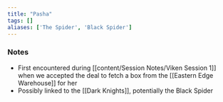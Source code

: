```yaml
---
title: "Pasha"
tags: []
aliases: ['The Spider', 'Black Spider']
---
```


### Notes 

- First encountered during [[content/Session Notes/Viken Session 1]] when we accepted the deal to fetch a box from the [[Eastern Edge Warehouse]] for her
- Possibly linked to the [[Dark Knights]], potentially the Black Spider





